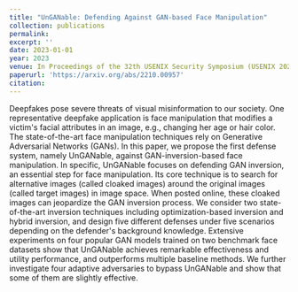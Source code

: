 ```yaml
---
title: "UnGANable: Defending Against GAN-based Face Manipulation"
collection: publications
permalink: 
excerpt: ''
date: 2023-01-01
year: 2023
venue: In Proceedings of the 32th USENIX Security Symposium (USENIX 2023)
paperurl: 'https://arxiv.org/abs/2210.00957'
citation: 
---
```

Deepfakes pose severe threats of visual misinformation to our society. One representative deepfake application is face manipulation that modifies a victim's facial attributes in an image, e.g., changing her age or hair color. The state-of-the-art face manipulation techniques rely on Generative Adversarial Networks (GANs). In this paper, we propose the first defense system, namely UnGANable, against GAN-inversion-based face manipulation. In specific, UnGANable focuses on defending GAN inversion, an essential step for face manipulation. Its core technique is to search for alternative images (called cloaked images) around the original images (called target images) in image space. When posted online, these cloaked images can jeopardize the GAN inversion process. We consider two state-of-the-art inversion techniques including optimization-based inversion and hybrid inversion, and design five different defenses under five scenarios depending on the defender's background knowledge. Extensive experiments on four popular GAN models trained on two benchmark face datasets show that UnGANable achieves remarkable effectiveness and utility performance, and outperforms multiple baseline methods. We further investigate four adaptive adversaries to bypass UnGANable and show that some of them are slightly effective.


